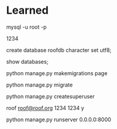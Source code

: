 # Learned

mysql -u root -p

1234



create database roofdb character set utf8;

show databases;



python manage.py makemigrations page

python manage.py migrate

python manage.py createsuperuser

roof roof@roof.org 1234 1234 y

python manage.py runserver 0.0.0.0:8000